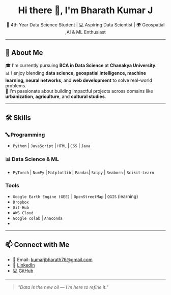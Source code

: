 

<h1 align="center">Hi there 👋, I'm Bharath Kumar J</h1>
<p align="center">🌱 4th Year Data Science Student | 💻 Aspiring Data Scientist | 🌍 Geospatial ,AI & ML Enthusiast</p>

---

## 🧠 About Me

🎓 I'm currently pursuing **BCA in Data Science** at **Chanakya University**.  
📊 I enjoy blending **data science, geospatial intelligence, machine learning, neural networks**, and **web development** to solve real-world problems.  
🚀 I'm passionate about building impactful projects across domains like **urbanization**, **agriculture**, and **cultural studies**.

---

## 🛠️ Skills

### 🔤 Programming
- `Python` | `JavaScript` | `HTML` | `CSS` | `Java`

### 📊 Data Science & ML
- `PyTorch` | `NumPy` | `Matplotlib` | `Pandas`| `Scipy` | `Seaborn` | `Scikit-Learn`

### Tools
- `Google Earth Engine (GEE)` | `OpenStreetMap` | `QGIS` (learning)
- `Dropbox`
- `Git-Hub`
- `AWS Cloud`
- `Google colab` | `Anaconda`
- 

---

## 📫 Connect with Me

- 📧 Email: kumarjbharath76@gmail.com
- 🔗 [LinkedIn](https://www.linkedin.com/in/bharath-kumar-j-68606324a/)  
- 💻 [GitHub](https://github.com/Trumphblast)

---

> _"Data is the new oil — I'm here to refine it."_




